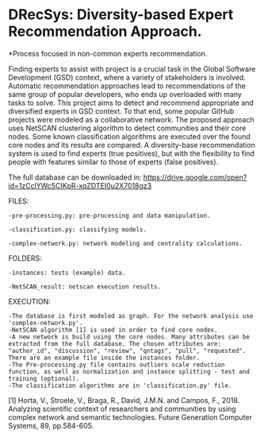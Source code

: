 # DRecSys: Diversity-based Expert Recommendation Approach.
 *Process focused in non-common experts recommendation.

Finding experts to assist with project is a crucial task in the Global Software Development (GSD) context, where a variety of stakeholders is involved. Automatic recommendation approaches lead to recommendations of the same group of popular developers, who ends up overloaded with many tasks to solve. This project aims to detect and recommend appropriate and diversified experts in GSD context. To that end, some popular GitHub projects were modeled as a collaborative network. The proposed approach uses NetSCAN clustering algorithm to detect communities and their core nodes. Some known classification algorithms are executed over the found core nodes and its results are compared. A diversity-base recommendation system is used to find experts (true positives), but with the flexibility to find people with features similar to those of experts (false positives).



The full database can be downloaded in: https://drive.google.com/open?id=1zCclYWc5CIKpR-xqZDTEI0u2X7018gz3 

FILES:
  
	-pre-processing.py: pre-processing and data manipulation.
  
	-classification.py: classifying models.
  
	-complex-network.py: network modeling and centrality calculations.


FOLDERS:
	
	-instances: tests (example) data.
	
	-NetSCAN_result: netscan execution results.


EXECUTION:

	-The database is first modeled as graph. For the network analysis use 'complex-network.py'. 
	-NetSCAN algorithm [1] is used in order to find core nodes.
	-A new network is build using the core nodes. Many attributes can be extracted from the full database. The chosen attributes are: "author_id", "discussion", "review", "qntags", "pull", "requested". There are an example file inside the instances folder.
	-The Pre-processing.py file contains outliers scale reduction function, as well as normalization and instance splitting - test and training (optional).
	-The classification algorithms are in 'classification.py' file.


[1] Horta, V., Stroele, V., Braga, R., David, J.M.N. and Campos, F., 2018. Analyzing scientific context of researchers and communities by using complex network and semantic technologies. Future Generation Computer Systems, 89, pp.584-605.
